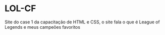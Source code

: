 # LOL-CF
Site do case 1 da capacitação de HTML e CSS, o site fala o que é League of Legends e meus campeões favoritos
